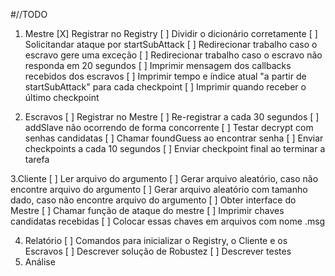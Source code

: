 #//TODO

1. Mestre
	[X] Registrar no Registry
	[ ] Dividir o dicionário corretamente
	[ ] Solicitandar ataque por startSubAttack
	[ ] Redirecionar trabalho caso o escravo gere uma exceção
	[ ] Redirecionar trabalho caso o escravo não responda em 20 segundos
	[ ] Imprimir mensagem dos callbacks recebidos dos escravos
	[ ] Imprimir tempo e índice atual "a partir de startSubAttack" para cada checkpoint
	[ ] Imprimir quando receber o último checkpoint

2. Escravos
	[ ] Registrar no Mestre
	[ ] Re-registrar a cada 30 segundos
	[ ] addSlave não ocorrendo de forma concorrente
	[ ] Testar decrypt com senhas candidatas 
	[ ] Chamar foundGuess ao encontrar senha
	[ ] Enviar checkpoints a cada 10 segundos
	[ ] Enviar checkpoint final ao terminar a tarefa

3.Cliente
	[ ] Ler arquivo do argumento
	[ ] Gerar arquivo aleatório, caso não encontre arquivo do argumento
	[ ] Gerar arquivo aleatório com tamanho dado, caso não encontre arquivo do argumento
	[ ] Obter interface do Mestre
	[ ] Chamar função de ataque do mestre
	[ ] Imprimir chaves candidatas recebidas
	[ ] Colocar essas chaves em arquivos com nome <chave>.msg
	
4. Relatório
	[ ] Comandos para inicializar o Registry, o Cliente e os Escravos
	[ ] Descrever solução de Robustez
	[ ] Descrever testes
5. Análise

